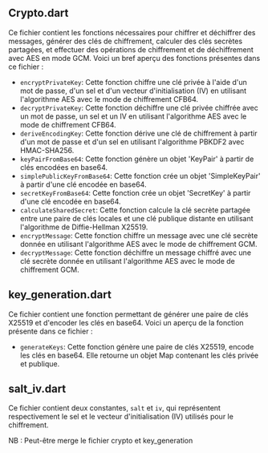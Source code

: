 ## Crypto.dart
Ce fichier contient les fonctions nécessaires pour chiffrer et déchiffrer des messages, générer des clés de chiffrement, calculer des clés secrètes partagées, et effectuer des opérations de chiffrement et de déchiffrement avec AES en mode GCM. Voici un bref aperçu des fonctions présentes dans ce fichier :

- `encryptPrivateKey`: Cette fonction chiffre une clé privée à l'aide d'un mot de passe, d'un sel et d'un vecteur d'initialisation (IV) en utilisant l'algorithme AES avec le mode de chiffrement CFB64.
- `decryptPrivateKey`: Cette fonction déchiffre une clé privée chiffrée avec un mot de passe, un sel et un IV en utilisant l'algorithme AES avec le mode de chiffrement CFB64.
- `deriveEncodingKey`: Cette fonction dérive une clé de chiffrement à partir d'un mot de passe et d'un sel en utilisant l'algorithme PBKDF2 avec HMAC-SHA256.
- `keyPairFromBase64`: Cette fonction génère un objet 'KeyPair' à partir de clés encodées en base64.
- `simplePublicKeyFromBase64`: Cette fonction crée un objet 'SimpleKeyPair' à partir d'une clé encodée en base64.
- `secretKeyFromBase64`: Cette fonction crée un objet 'SecretKey' à partir d'une clé encodée en base64.
- `calculateSharedSecret`: Cette fonction calcule la clé secrète partagée entre une paire de clés locales et une clé publique distante en utilisant l'algorithme de Diffie-Hellman X25519.
- `encryptMessage`: Cette fonction chiffre un message avec une clé secrète donnée en utilisant l'algorithme AES avec le mode de chiffrement GCM.
- `decryptMessage`: Cette fonction déchiffre un message chiffré avec une clé secrète donnée en utilisant l'algorithme AES avec le mode de chiffrement GCM.

## key_generation.dart
Ce fichier contient une fonction permettant de générer une paire de clés X25519 et d'encoder les clés en base64. Voici un aperçu de la fonction présente dans ce fichier :

- `generateKeys`: Cette fonction génère une paire de clés X25519, encode les clés en base64. Elle retourne un objet Map contenant les clés privée et publique.

## salt_iv.dart
Ce fichier contient deux constantes, `salt` et `iv`, qui représentent respectivement le sel et le vecteur d'initialisation (IV) utilisés pour le chiffrement.


NB : Peut-être merge le fichier crypto et key_generation
